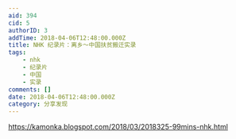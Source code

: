 ```yaml
---
aid: 394
cid: 5
authorID: 3
addTime: 2018-04-06T12:48:00.000Z
title: NHK 纪录片：离乡～中国扶贫搬迁实录
tags:
    - nhk
    - 纪录片
    - 中国
    - 实录
comments: []
date: 2018-04-06T12:48:00.000Z
category: 分享发现
---
```


https://kamonka.blogspot.com/2018/03/2018325-99mins-nhk.html
